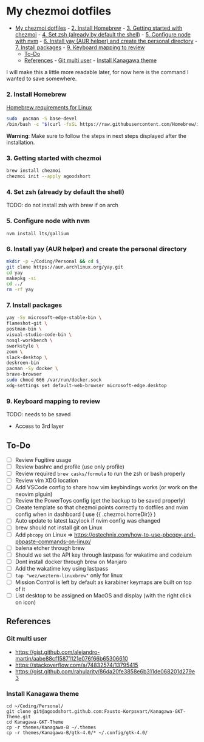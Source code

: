 # My chezmoi dotfiles

<!--toc:start-->

- [My chezmoi dotfiles](#my-chezmoi-dotfiles) - [2. Install Homebrew](#2-install-homebrew) - [3. Getting started with chezmoi](#3-getting-started-with-chezmoi) - [4. Set zsh (already by default the shell)](#4-set-zsh-already-by-default-the-shell) - [5. Configure node with nvm](#5-configure-node-with-nvm) - [6. Install yay (AUR helper) and create the personal directory](#6-install-yay-aur-helper-and-create-the-personal-directory) - [7. Install packages](#7-install-packages) - [9. Keyboard mapping to review](#9-keyboard-mapping-to-review)
  - [To-Do](#to-do)
  - [References](#references) - [Git multi user](#git-multi-user) - [Install Kanagawa theme](#install-kanagawa-theme)
  <!--toc:end-->

I will make this a little more readable later, for now here is the command I wanted to save somewhere.

### 2. Install Homebrew

[Homebrew requirements for Linux](https://docs.brew.sh/Homebrew-on-Linux#requirements)

```sh
sudo  pacman -S base-devel
/bin/bash -c "$(curl -fsSL https://raw.githubusercontent.com/Homebrew/install/HEAD/install.sh)"
```

**Warning**: Make sure to follow the steps in next steps displayed after the installation.

### 3. Getting started with chezmoi

```sh
brew install chezmoi
chezmoi init --apply agoodshort
```

### 4. Set zsh (already by default the shell)

TODO: do not install zsh with brew if on arch

### 5. Configure node with nvm

```
nvm install lts/gallium
```

### 6. Install yay (AUR helper) and create the personal directory

```sh
mkdir -p ~/Coding/Personal && cd $_
git clone https://aur.archlinux.org/yay.git
cd yay
makepkg -si
cd ../
rm -rf yay
```

### 7. Install packages

```sh
yay -Sy microsoft-edge-stable-bin \
flameshot-git \
postman-bin \
visual-studio-code-bin \
nosql-workbench \
sworkstyle \
zoom \
slack-desktop \
deskreen-bin
pacman -Sy docker \
brave-browser
sudo chmod 666 /var/run/docker.sock
xdg-settings set default-web-browser microsoft-edge.desktop
```

### 9. Keyboard mapping to review

TODO: needs to be saved

- Access to 3rd layer

## To-Do

- [ ] Review Fugitive usage
- [ ] Review bashrc and profile (use only profile)
- [ ] Review required `brew casks/formula` to run the zsh or bash properly
- [ ] Review vim XDG location
- [ ] Add VSCode config to share how vim keybindings works (or work on the neovim plguin)
- [ ] Review the PowerToys config (get the backup to be saved properly)
- [ ] Create template so that chezmoi points correctly to dotfiles and nvim config when in dashboard ( use {{ .chezmoi.homeDir}} )
- [ ] Auto update to latest lazylock if nvim config was changed
- [ ] brew should not install git on Linux
- [ ] Add `pbcopy` on Linux => https://ostechnix.com/how-to-use-pbcopy-and-pbpaste-commands-on-linux/
- [ ] balena etcher through brew
- [ ] Should we set the API key through lastpass for wakatime and codeium
- [ ] Dont install docker through brew on Manjaro
- [ ] Add the wakatime key using lastpass
- [ ] `tap "wez/wezterm-linuxbrew"` only for linux
- [ ] Mission Control is left by default as karabiner keymaps are built on top of it
- [ ] List desktop to be assigned on MacOS and display (with the right click on icon)

## References

### Git multi user

- https://gist.github.com/alejandro-martin/aabe88cf15871121e076f66b65306610
- https://stackoverflow.com/a/74832574/13795415
- https://gist.github.com/rahularity/86da20fe3858e6b311de068201d279e3

### Install Kanagawa theme

```
cd ~/Coding/Personal/
git clone git@agoodshort.github.com:Fausto-Korpsvart/Kanagawa-GKT-Theme.git
cd Kanagawa-GKT-Theme
cp -r themes/Kanagawa-B ~/.themes
cp -r themes/Kanagawa-B/gtk-4.0/* ~/.config/gtk-4.0/
```
